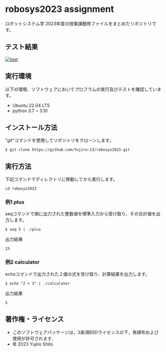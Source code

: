# robosys2023 assignment
ロボットシステム学 2023年度の授業課題用ファイルをまとめたリポジトリです。

## テスト結果
[![test](https://github.com/Yujiro-13/robosys2023/actions/workflows/test.yml/badge.svg)](https://github.com/Yujiro-13/robosys2023/actions/workflows/test.yml)

## 実行環境
以下の環境、ソフトウェアにおいてプロフラムの実行及びテストを確認しています。
- Ubuntu 22.04 LTS
 - python 3.7 ~ 3.10

## インストール方法
"git"コマンドを使用してリポジトリをクローンします。
```
$ git clone https://github.com/Yujiro-13/robosys2023.git
```

## 実行方法
下記コマンドでディレクトリに移動してから実行します。
```
cd robosys2023
```
### 例1 plus
seqコマンドで順に出力された整数値を標準入力から受け取り、その合計値を出力します。
```
$ seq 5 | ./plus
```
出力結果
```
15
```
### 例2 calculator
echoコマンドで出力された２値の式を受け取り、計算結果を出力します。
```
$ echo "2 + 3" | ./calculator
```
出力結果
```
5
```




## 著作権・ライセンス
* このソフトウェアパッケージは，3条項BSDライセンスの下，再頒布および使用が許可されます．
* © 2023 Yujiro Shito
